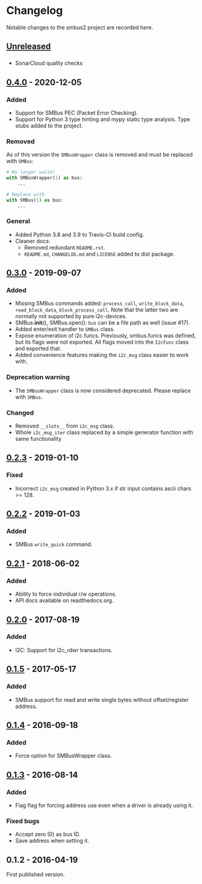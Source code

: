 # Changelog
Notable changes to the smbus2 project are recorded here.

## [Unreleased]
###
- SonarCloud quality checks

## [0.4.0] - 2020-12-05
### Added
- Support for SMBus PEC (Packet Error Checking).
- Support for Python 3 type hinting and mypy static type analysis. Type stubs added to the project.

### Removed
As of this version the `SMBusWrapper` class is removed and must be replaced with `SMBus`:

```python
# No longer valid!
with SMBusWrapper(1) as bus:
    ...

# Replace with
with SMBus(1) as bus:
    ...
```

### General
- Added Python 3.8 and 3.9 to Travis-CI build config.
- Cleaner docs:
   - Removed redundant `README.rst`.
   - `README.md`, `CHANGELOG.md` and `LICENSE` added to dist package.

## [0.3.0] - 2019-09-07
### Added
- Missing SMBus commands added: `process_call`, `write_block_data`, `read_block_data`, `block_process_call`.
  Note that the latter two are normally not supported by pure i2c-devices.
- SMBus.__init__(), SMBus.open(): `bus` can be a file path as well (issue #17).
- Added enter/exit handler to `SMBus` class.
- Expose enumeration of i2c funcs. Previously, smbus.funcs was defined, but its flags were not exported. All flags moved into the `I2cFunc` class and exported that.
- Added convenience features making the `i2c_msg` class easier to work with.

### Deprecation warning
- The `SMBusWrapper` class is now considered deprecated. Please replace with `SMBus`.

### Changed
- Removed `__slots__` from `i2c_msg` class.
- Whole `i2c_msg_iter` class replaced by a simple generator function with same functionality


## [0.2.3] - 2019-01-10
### Fixed
- Incorrect `i2c_msg` created in Python 3.x if str input contains ascii chars >= 128. 

## [0.2.2] - 2019-01-03
### Added
- SMBus `write_quick` command.

## [0.2.1] - 2018-06-02
### Added
- Ability to force individual r/w operations.
- API docs available on readthedocs.org.

## [0.2.0] - 2017-08-19
### Added
- I2C: Support for i2c_rdwr transactions.

## [0.1.5] - 2017-05-17
### Added
- SMBus support for read and write single bytes without offset/register address.

## [0.1.4] - 2016-09-18
### Added
- Force option for SMBusWrapper class.

## [0.1.3] - 2016-08-14
### Added
- Flag flag for forcing address use even when a driver is already using it.
### Fixed bugs
- Accept zero (0) as bus ID.
- Save address when setting it.

## 0.1.2 - 2016-04-19
First published version.


[Unreleased]: https://github.com/kplindegaard/smbus2/compare/0.4.0...HEAD
[0.4.0]: https://github.com/kplindegaard/smbus2/compare/0.3.0...0.4.0
[0.3.0]: https://github.com/kplindegaard/smbus2/compare/0.2.3...0.3.0
[0.2.3]: https://github.com/kplindegaard/smbus2/compare/0.2.2...0.2.3
[0.2.2]: https://github.com/kplindegaard/smbus2/compare/0.2.1...0.2.2
[0.2.1]: https://github.com/kplindegaard/smbus2/compare/0.2.0...0.2.1
[0.2.0]: https://github.com/kplindegaard/smbus2/compare/0.1.5...0.2.0
[0.1.5]: https://github.com/kplindegaard/smbus2/compare/0.1.4...0.1.5
[0.1.4]: https://github.com/kplindegaard/smbus2/compare/0.1.3...0.1.4
[0.1.3]: https://github.com/kplindegaard/smbus2/compare/0.1.2...0.1.3
